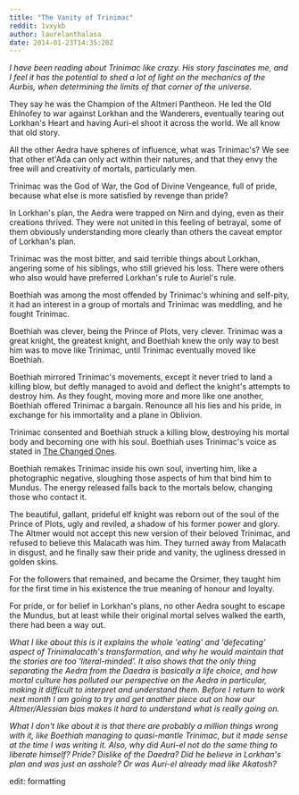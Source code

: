 ```yaml
---
title: "The Vanity of Trinimac"
reddit: 1vxykb
author: laurelanthalasa
date: 2014-01-23T14:35:20Z
---
```


*I have been reading about Trinimac like crazy.  His story fascinates me, and I feel it has the potential to shed a lot of light on the mechanics of the Aurbis, when determining the limits of that corner of the universe.*

They say he was the Champion of the Altmeri Pantheon.  He led the Old Ehlnofey to war against Lorkhan and the Wanderers, eventually tearing out Lorkhan's Heart and having Auri-el shoot it across the world.  We all know that old story.

All the other Aedra have spheres of influence, what was Trinimac's?  We see that other et'Ada can only act within their natures, and that they envy the free will and creativity of mortals, particularly men. 

Trinimac was the God of War, the God of Divine Vengeance, full of pride, because what else is more satisfied by revenge than pride?

In Lorkhan's plan, the Aedra were trapped on Nirn and dying, even as their creations thrived.  They were not united in this feeling of betrayal, some of them obviously understanding more clearly than others the caveat emptor of Lorkhan's plan.

Trinimac was the most bitter, and said terrible things about Lorkhan, angering some of his siblings, who still grieved his loss.  There were others who also would have preferred Lorkhan's rule to Auriel's rule.

Boethiah was among the most offended by Trinimac's whining and self-pity, it had an interest in a group of mortals and Trinimac was meddling, and he fought Trinimac.

Boethiah was clever, being the Prince of Plots, very clever.  Trinimac was a great knight, the greatest knight, and Boethiah knew the only way to best him was to move like Trinimac, until Trinimac eventually moved like Boethiah.

Boethiah mirrored Trinimac's movements, except it never tried to land a killing blow, but deftly managed to avoid and deflect the knight's attempts to destroy him.  As they fought, moving more and more like one another, Boethiah offered Trinimac a bargain.  Renounce all his lies and his pride, in exchange for his immortality and a plane in Oblivion.

Trinimac consented and Boethiah struck a killing blow, destroying his mortal body and becoming one with his soul.  Boethiah uses Trinimac's voice as stated in [The Changed Ones](http://uesp.net/wiki/Lore:The_Changed_Ones).

Boethiah remakes Trinimac inside his own soul, inverting him, like a photographic negative, sloughing those aspects of him that bind him to Mundus.  The energy released falls back to the mortals below, changing those who contact it.

The beautiful, gallant, prideful elf knight was reborn out of the soul of the Prince of Plots, ugly and reviled, a shadow of his former power and glory.   The Altmer would not accept this new version of their beloved Trinimac, and refused to believe this Malacath was him.  They turned away from Malacath in disgust, and he finally saw their pride and vanity, the ugliness dressed in golden skins.

For the followers that remained, and became the Orsimer, they taught him for the first time in his existence the true meaning of honour and loyalty.

For pride, or for belief in Lorkhan's plans, no other Aedra sought to escape the Mundus, but at least while their original mortal selves walked the earth, there had been a way out.

*What I like about this is it explains the whole 'eating' and 'defecating' aspect of Trinimalacath's transformation, and why he would maintain that the stories are too 'literal-minded'.  It also shows that the only thing separating the Aedra from the Daedra is basically a life choice, and how mortal culture has polluted our perspective on the Aedra in particular, making it difficult to interpret and understand them.  Before I return to work next month I am going to try and get another piece out on how our Altmer/Alessian bias makes it hard to understand what is really going on.*

*What I don't like about it is that there are probably a million things wrong with it, like Boethiah managing to quasi-mantle Trinimac, but it made sense at the time I was writing it.  Also, why did Auri-el not do the same thing to liberate himself?  Pride?  Dislike of the Daedra?  Did he believe in Lorkhan's plan and was just an asshole?  Or was Auri-el already mad like Akatosh?*

edit: formatting
